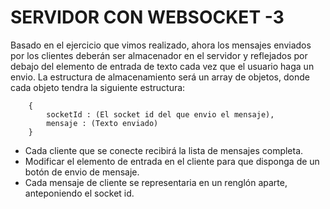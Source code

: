 # SERVIDOR CON WEBSOCKET -3

Basado en el ejercicio que vimos realizado, ahora los mensajes enviados por los clientes deberán ser almacenador en el servidor y reflejados por debajo del elemento de entrada de texto cada vez que el usuario haga un envio. La estructura de almacenamiento será un array de objetos, donde cada objeto tendra la siguiente estructura:

        {
            socketId : (El socket id del que envio el mensaje),
            mensaje : (Texto enviado)
        }

- Cada cliente que se conecte recibirá la lista de mensajes completa.
- Modificar el elemento de entrada en el cliente para que disponga de un botón de envio de mensaje.
- Cada mensaje de cliente se representaria en un renglón aparte, anteponiendo el socket id.
